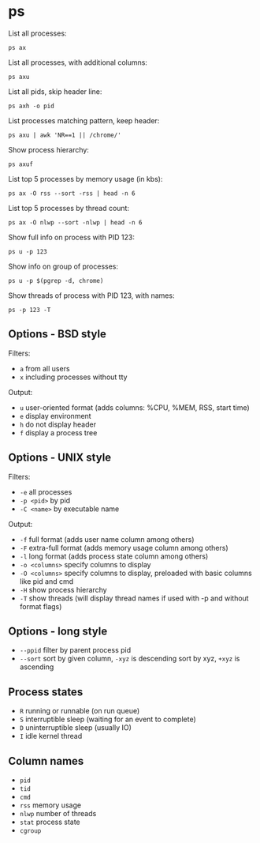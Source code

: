 # ps

List all processes:

`ps ax`

List all processes, with additional columns:

`ps axu`

List all pids, skip header line:

`ps axh -o pid`

List processes matching pattern, keep header:

`ps axu | awk 'NR==1 || /chrome/'`

Show process hierarchy:

`ps axuf`

List top 5 processes by memory usage (in kbs):

`ps ax -O rss --sort -rss | head -n 6`

List top 5 processes by thread count:

`ps ax -O nlwp --sort -nlwp | head -n 6`

Show full info on process with PID 123:

`ps u -p 123`

Show info on group of processes:

`ps u -p $(pgrep -d, chrome)`

Show threads of process with PID 123, with names:

`ps -p 123 -T`

## Options - BSD style

Filters:

* `a` from all users
* `x` including processes without tty

Output:

* `u` user-oriented format (adds columns: %CPU, %MEM, RSS, start time)
* `e` display environment
* `h` do not display header
* `f` display a process tree

## Options - UNIX style

Filters:

* `-e` all processes
* `-p <pid>` by pid
* `-C <name>` by executable name

Output:

* `-f` full format (adds user name column among others)
* `-F` extra-full format (adds memory usage column among others)
* `-l` long format (adds process state column among others)
* `-o <columns>` specify columns to display
* `-O <columns>` specify columns to display, preloaded with basic columns like pid and cmd
* `-H` show process hierarchy
* `-T` show threads (will display thread names if used with -p and without format flags)

## Options - long style

* `--ppid` filter by parent process pid
* `--sort` sort by given column, `-xyz` is descending sort by xyz,
  `+xyz` is ascending

## Process states

* `R` running or runnable (on run queue)
* `S` interruptible sleep (waiting for an event to complete)
* `D` uninterruptible sleep (usually IO)
* `I` idle kernel thread

## Column names

* `pid`
* `tid`
* `cmd`
* `rss` memory usage
* `nlwp` number of threads
* `stat` process state
* `cgroup`
